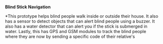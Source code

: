 **Blind Stick Navigation** </br>

*This prototype helps blind people walk inside or outside their house. It also has a sensor to detect objects that can alert blind people using a buzzer. It also has a water detector that can alert you if the stick is submerged in water. Lastly, this has GPS and GSM modules to track the blind people where they are now by sending a specific code of their relative's
